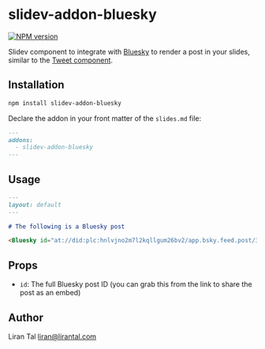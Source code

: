# slidev-addon-bluesky

[![NPM version](https://img.shields.io/npm/v/slidev-addon-bluesky?color=3AB9D4&label=)](https://www.npmjs.com/package/slidev-addon-bluesky)

Slidev component to integrate with [Bluesky](https://bsky.app/) to render a post in your slides, similar to the [Tweet component](https://sli.dev/builtin/components#tweet).

## Installation

```bash
npm install slidev-addon-bluesky
```

Declare the addon in your front matter of the `slides.md` file:

```md
---
addons:
  - slidev-addon-bluesky
---
```

## Usage

```md
---
layout: default
---

# The following is a Bluesky post

<Bluesky id="at://did:plc:hnlvjno2m7l2kqllgum26bv2/app.bsky.feed.post/3lhr6jiuaqs25" />
```

## Props

- `id`: The full Bluesky post ID (you can grab this from the link to share the post as an embed)


## Author

Liran Tal <liran@lirantal.com>
